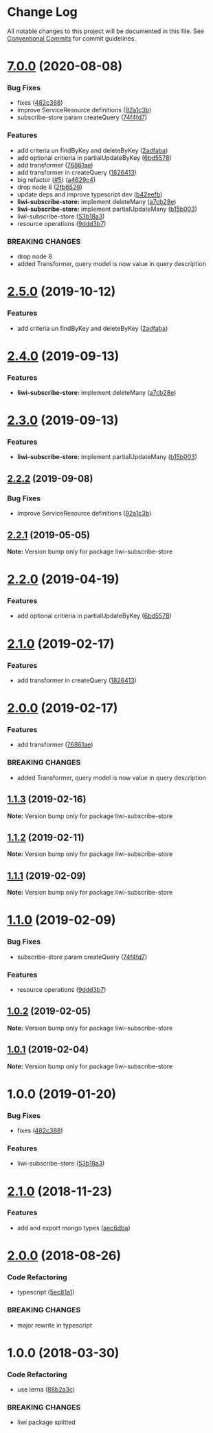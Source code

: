 # Change Log

All notable changes to this project will be documented in this file.
See [Conventional Commits](https://conventionalcommits.org) for commit guidelines.

# [7.0.0](https://github.com/liwijs/liwi/compare/v0.18.8...v7.0.0) (2020-08-08)


### Bug Fixes

* fixes ([482c388](https://github.com/liwijs/liwi/commit/482c388))
* improve ServiceResource definitions ([92a1c3b](https://github.com/liwijs/liwi/commit/92a1c3b))
* subscribe-store param createQuery ([74f4fd7](https://github.com/liwijs/liwi/commit/74f4fd7))


### Features

* add criteria un findByKey and deleteByKey ([2adfaba](https://github.com/liwijs/liwi/commit/2adfaba))
* add optional critieria in partialUpdateByKey ([6bd5578](https://github.com/liwijs/liwi/commit/6bd5578))
* add transformer ([76861ae](https://github.com/liwijs/liwi/commit/76861ae))
* add transformer in createQuery ([1826413](https://github.com/liwijs/liwi/commit/1826413))
* big refactor ([#5](https://github.com/liwijs/liwi/issues/5)) ([a4629c4](https://github.com/liwijs/liwi/commit/a4629c4))
* drop node 8 ([2fb6528](https://github.com/liwijs/liwi/commit/2fb6528))
* update deps and improve typescript dev ([b42eefb](https://github.com/liwijs/liwi/commit/b42eefb))
* **liwi-subscribe-store:** implement deleteMany ([a7cb28e](https://github.com/liwijs/liwi/commit/a7cb28e))
* **liwi-subscribe-store:** implement partialUpdateMany ([b15b003](https://github.com/liwijs/liwi/commit/b15b003))
* liwi-subscribe-store ([53b18a3](https://github.com/liwijs/liwi/commit/53b18a3))
* resource operations ([9ddd3b7](https://github.com/liwijs/liwi/commit/9ddd3b7))


### BREAKING CHANGES

* drop node 8
* added Transformer, query model is now value in query description





# [2.5.0](https://github.com/liwijs/liwi/compare/liwi-subscribe-store@2.4.0...liwi-subscribe-store@2.5.0) (2019-10-12)


### Features

* add criteria un findByKey and deleteByKey ([2adfaba](https://github.com/liwijs/liwi/commit/2adfaba))





# [2.4.0](https://github.com/liwijs/liwi/compare/liwi-subscribe-store@2.3.0...liwi-subscribe-store@2.4.0) (2019-09-13)


### Features

* **liwi-subscribe-store:** implement deleteMany ([a7cb28e](https://github.com/liwijs/liwi/commit/a7cb28e))





# [2.3.0](https://github.com/liwijs/liwi/compare/liwi-subscribe-store@2.2.2...liwi-subscribe-store@2.3.0) (2019-09-13)


### Features

* **liwi-subscribe-store:** implement partialUpdateMany ([b15b003](https://github.com/liwijs/liwi/commit/b15b003))





## [2.2.2](https://github.com/liwijs/liwi/compare/liwi-subscribe-store@2.2.1...liwi-subscribe-store@2.2.2) (2019-09-08)


### Bug Fixes

* improve ServiceResource definitions ([92a1c3b](https://github.com/liwijs/liwi/commit/92a1c3b))





## [2.2.1](https://github.com/liwijs/liwi/compare/liwi-subscribe-store@2.2.0...liwi-subscribe-store@2.2.1) (2019-05-05)

**Note:** Version bump only for package liwi-subscribe-store





# [2.2.0](https://github.com/liwijs/liwi/compare/liwi-subscribe-store@2.1.0...liwi-subscribe-store@2.2.0) (2019-04-19)


### Features

* add optional critieria in partialUpdateByKey ([6bd5578](https://github.com/liwijs/liwi/commit/6bd5578))





# [2.1.0](https://github.com/liwijs/liwi/compare/liwi-subscribe-store@2.0.0...liwi-subscribe-store@2.1.0) (2019-02-17)


### Features

* add transformer in createQuery ([1826413](https://github.com/liwijs/liwi/commit/1826413))





# [2.0.0](https://github.com/liwijs/liwi/compare/liwi-subscribe-store@1.1.3...liwi-subscribe-store@2.0.0) (2019-02-17)


### Features

* add transformer ([76861ae](https://github.com/liwijs/liwi/commit/76861ae))


### BREAKING CHANGES

* added Transformer, query model is now value in query description





## [1.1.3](https://github.com/liwijs/liwi/compare/liwi-subscribe-store@1.1.2...liwi-subscribe-store@1.1.3) (2019-02-16)

**Note:** Version bump only for package liwi-subscribe-store





## [1.1.2](https://github.com/liwijs/liwi/compare/liwi-subscribe-store@1.1.1...liwi-subscribe-store@1.1.2) (2019-02-11)

**Note:** Version bump only for package liwi-subscribe-store





## [1.1.1](https://github.com/liwijs/liwi/compare/liwi-subscribe-store@1.1.0...liwi-subscribe-store@1.1.1) (2019-02-09)

**Note:** Version bump only for package liwi-subscribe-store





# [1.1.0](https://github.com/liwijs/liwi/compare/liwi-subscribe-store@1.0.2...liwi-subscribe-store@1.1.0) (2019-02-09)


### Bug Fixes

* subscribe-store param createQuery ([74f4fd7](https://github.com/liwijs/liwi/commit/74f4fd7))


### Features

* resource operations ([9ddd3b7](https://github.com/liwijs/liwi/commit/9ddd3b7))





## [1.0.2](https://github.com/liwijs/liwi/compare/liwi-subscribe-store@1.0.1...liwi-subscribe-store@1.0.2) (2019-02-05)

**Note:** Version bump only for package liwi-subscribe-store





## [1.0.1](https://github.com/liwijs/liwi/compare/liwi-subscribe-store@1.0.0...liwi-subscribe-store@1.0.1) (2019-02-04)

**Note:** Version bump only for package liwi-subscribe-store





# 1.0.0 (2019-01-20)


### Bug Fixes

* fixes ([482c388](https://github.com/liwijs/liwi/commit/482c388))


### Features

* liwi-subscribe-store ([53b18a3](https://github.com/liwijs/liwi/commit/53b18a3))





# [2.1.0](https://github.com/liwijs/liwi/compare/liwi-store@2.0.0...liwi-store@2.1.0) (2018-11-23)


### Features

* add and export mongo types ([aec6dba](https://github.com/liwijs/liwi/commit/aec6dba))





<a name="2.0.0"></a>
# [2.0.0](https://github.com/liwijs/liwi/compare/liwi-store@1.0.0...liwi-store@2.0.0) (2018-08-26)


### Code Refactoring

* typescript ([5ec81a1](https://github.com/liwijs/liwi/commit/5ec81a1))


### BREAKING CHANGES

* major rewrite in typescript





<a name="1.0.0"></a>
# 1.0.0 (2018-03-30)


### Code Refactoring

* use lerna ([88b2a3c](https://github.com/liwijs/liwi/commit/88b2a3c))


### BREAKING CHANGES

* liwi package splitted
